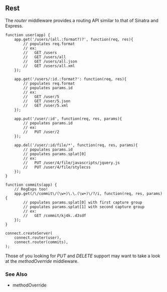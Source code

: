## Rest

The _router_ middleware provides a routing API similar to that of Sinatra and Express.

	function user(app) {
		app.get('/users/(all.:format?)?', function(req, res){
			// populates req.format
	        // ex:
	        //   GET /users
	        //   GET /users/all
	        //   GET /users/all.json
	        //   GET /users/all.xml
		});
		
		app.get('/users/:id.:format?': function(req, res){
			// populates req.format
		    // populates params.id
		    // ex:
		    //   GET /user/5
		    //   GET /user/5.json
		    //   GET /user/5.xml
		});
		
		app.put('/user/:id', function(req, res, params){
			// populates params.id
			// ex:
			//   PUT /user/2
		});
		
		app.del('/user/:id/file/*', function(req, res, params){
			// populates params.id
			// populates params.splat[0]
			// ex:
			//   PUT /user/4/file/javascripts/jquery.js
			//   PUT /user/4/file/stylecss
		});
	}
	
	function commits(app) {
		// RegExps too!
		app.get(/\/commit\/(\w+)\.\.(\w+)\/?/i, function(req, res, params){
			// populates params.splat[0] with first capture group
			// populates params.splat[1] with second capture group
			// ex:
			//   GET /commit/kj4k..d3sdf
        });
	}

    connect.createServer(
		connect.router(user),
		connect.router(commits),
	);

Those of you looking for _PUT_ and _DELETE_ support may want to take a look at the _methodOverride_ middleware.

### See Also

  * methodOverride